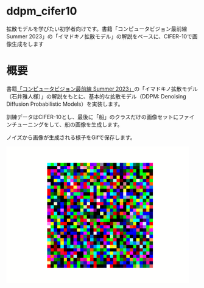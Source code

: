 # ddpm_cifer10
拡散モデルを学びたい初学者向けです。書籍「コンピュータビジョン最前線 Summer 2023」の「イマドキノ拡散モデル」の解説をベースに、CIFER-10で画像生成をします

# 概要

書籍[「コンピュータビジョン最前線 Summer 2023」](https://www.amazon.co.jp/dp/B0C6JW6T6B/)の「イマドキノ拡散モデル（石井雅人様）」の解説をもとに、基本的な拡散モデル（DDPM: Denoising Diffusion Probabilistic Models）を実装します。

訓練データはCIFER-10とし、最後に「船」のクラスだけの画像セットにファインチューニングをして、船の画像を生成します。

ノイズから画像が生成される様子をGifで保存します。

<img width="480" alt="gif" src="./ddpm_ship_230702.gif">
